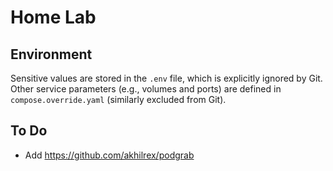 # Home Lab

## Environment

Sensitive values are stored in the `.env` file, which is explicitly ignored by
Git. Other service parameters (e.g., volumes and ports) are defined in
`compose.override.yaml` (similarly excluded from Git).

## To Do

- Add https://github.com/akhilrex/podgrab
